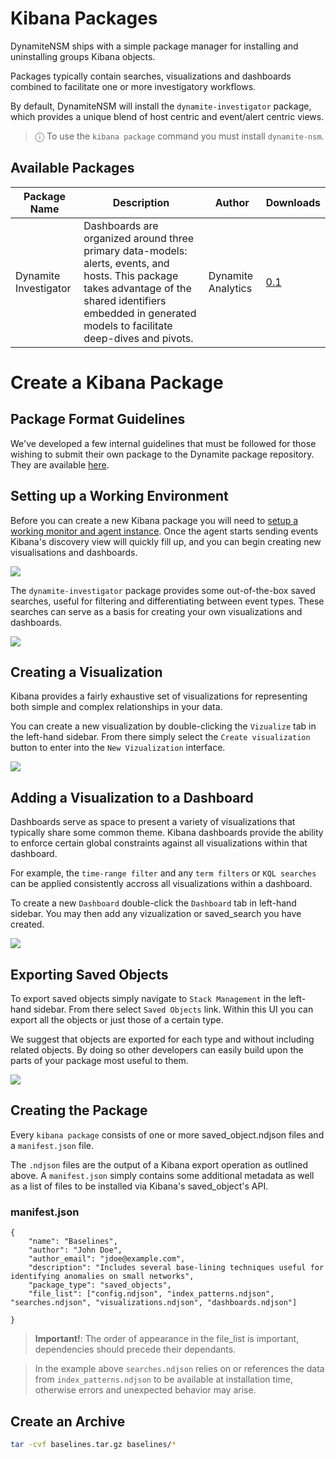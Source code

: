 # Kibana Packages

DynamiteNSM ships with a simple package manager for installing and uninstalling groups Kibana objects.

Packages typically contain searches, visualizations and dashboards combined to facilitate one or more investigatory workflows.

By default, DynamiteNSM will install the `dynamite-investigator` package, which provides a unique blend of host centric and event/alert centric views.

> ⓘ To use the `kibana package` command you must install `dynamite-nsm`.

## Available Packages

| Package Name          | Description                                                                                                                                                                                                    | Author             | Downloads                                                                                                                                                           |
|-----------------------|----------------------------------------------------------------------------------------------------------------------------------------------------------------------------------------------------------------|--------------------|---------------------------------------------------------------------------------------------------------------------------------------------------------------------|
| Dynamite Investigator | Dashboards are organized around three primary data-models: alerts, events, and hosts. This package takes advantage of the shared identifiers embedded in generated models to facilitate deep-dives and pivots. | Dynamite Analytics | [0.1](https://github.com/DynamiteAI/kibana_packages/blob/ef8e6e2a4838ca2046c4c8ac4e3c20f479d575a1/dynamite_investigator/dist/dynamite-investigator.tar.xz?raw=true) |


# Create a Kibana Package


## Package Format Guidelines
We've developed a few internal guidelines that must be followed for those wishing to submit their own package to the Dynamite package repository.
They are available [here](https://github.com/DynamiteAI/kibana_packages/blob/main/package_guidelines.md).

## Setting up a Working Environment

Before you can create a new Kibana package you will need to [setup a working monitor and agent instance](/guides/01_quick_start).
Once the agent starts sending events Kibana's discovery view will quickly fill up, and you can begin creating new visualisations and dashboards.

![](.img/kibana_discovery.png)

The `dynamite-investigator` package provides some out-of-the-box saved searches, useful for filtering and
differentiating between event types. These searches can serve as a basis for creating your own visualizations and dashboards.

![](.img/saved_search_select.png)

## Creating a Visualization
Kibana provides a fairly exhaustive set of visualizations for representing both simple and complex relationships in your data.

You can create a new visualization by double-clicking the `Vizualize` tab in the left-hand sidebar. From there simply select the `Create visualization` button
to enter into the `New Vizualization` interface.

![](.img/new_vizualization.png)

## Adding a Visualization to a Dashboard

Dashboards serve as space to present a variety of visualizations that typically share some common theme.
Kibana dashboards provide the ability to enforce certain global constraints against all visualizations within that dashboard.

For example, the `time-range filter` and any `term filters` or `KQL searches` can be applied consistently accross all visualizations within
a dashboard.

To create a new `Dashboard` double-click the `Dashboard` tab in left-hand sidebar. You may then add any vizualization or saved_search you have created.

![](.img/create_new_dashboard_viz.png)

## Exporting Saved Objects

To export saved objects simply navigate to `Stack Management` in the left-hand sidebar. From there select `Saved Objects` link.
Within this UI you can export all the objects or just those of a certain type.

We suggest that objects are exported for each type and without including related objects. By doing so other developers can easily build
upon the parts of your package most useful to them. 

![](.img/export_saved_object_type.png)

## Creating the Package

Every `kibana package` consists of one or more saved_object.ndjson files and a `manifest.json` file.

The `.ndjson` files are the output of a Kibana export operation as outlined above. A `manifest.json` simply contains
some additional metadata as well as a list of files to be installed via Kibana's saved_object's API.

### manifest.json

```json5
{
	"name": "Baselines",
	"author": "John Doe",
	"author_email": "jdoe@example.com",
	"description": "Includes several base-lining techniques useful for identifying anomalies on small networks",
	"package_type": "saved_objects",
	"file_list": ["config.ndjson", "index_patterns.ndjson", "searches.ndjson", "visualizations.ndjson", "dashboards.ndjson"]

}
```
> **Important!**: The order of appearance in the file_list is important, dependencies should precede their dependants.  

> In the example above `searches.ndjson` relies on or references the data from `index_patterns.ndjson` to be available at installation time, otherwise errors and unexpected behavior may arise.

## Create an Archive

```bash
tar -cvf baselines.tar.gz baselines/*
```
